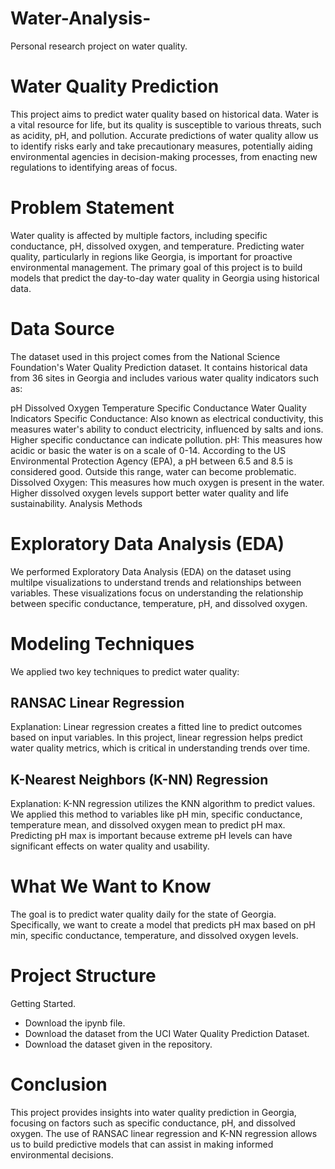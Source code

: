 # Water-Analysis-
Personal research project on water quality.
# Water Quality Prediction
This project aims to predict water quality based on historical data. Water is a vital resource for life, but its quality is susceptible to various threats, such as acidity, pH, and pollution. Accurate predictions of water quality allow us to identify risks early and take precautionary measures, potentially aiding environmental agencies in decision-making processes, from enacting new regulations to identifying areas of focus.

# Problem Statement
Water quality is affected by multiple factors, including specific conductance, pH, dissolved oxygen, and temperature. Predicting water quality, particularly in regions like Georgia, is important for proactive environmental management. The primary goal of this project is to build models that predict the day-to-day water quality in Georgia using historical data.

# Data Source
The dataset used in this project comes from the National Science Foundation's Water Quality Prediction dataset. It contains historical data from 36 sites in Georgia and includes various water quality indicators such as:

pH
Dissolved Oxygen
Temperature
Specific Conductance
Water Quality Indicators
Specific Conductance: Also known as electrical conductivity, this measures water's ability to conduct electricity, influenced by salts and ions. Higher specific conductance can indicate pollution.
pH: This measures how acidic or basic the water is on a scale of 0-14. According to the US Environmental Protection Agency (EPA), a pH between 6.5 and 8.5 is considered good. Outside this range, water can become problematic.
Dissolved Oxygen: This measures how much oxygen is present in the water. Higher dissolved oxygen levels support better water quality and life sustainability.
Analysis Methods
# Exploratory Data Analysis (EDA)
We performed Exploratory Data Analysis (EDA) on the dataset using multilpe visualizations to understand trends and relationships between variables. These visualizations focus on understanding the relationship between specific conductance, temperature, pH, and dissolved oxygen.

# Modeling Techniques
We applied two key techniques to predict water quality:

## RANSAC Linear Regression
Explanation: Linear regression creates a fitted line to predict outcomes based on input variables. In this project, linear regression helps predict water quality metrics, which is critical in understanding trends over time.
## K-Nearest Neighbors (K-NN) Regression
Explanation: K-NN regression utilizes the KNN algorithm to predict values. We applied this method to variables like pH min, specific conductance, temperature mean, and dissolved oxygen mean to predict pH max. Predicting pH max is important because extreme pH levels can have significant effects on water quality and usability.
# What We Want to Know
The goal is to predict water quality daily for the state of Georgia. Specifically, we want to create a model that predicts pH max based on pH min, specific conductance, temperature, and dissolved oxygen levels.

# Project Structure
Getting Started.
- Download the ipynb file.
- Download the dataset from the UCI Water Quality Prediction Dataset.
- Download the dataset given in the repository.

# Conclusion
This project provides insights into water quality prediction in Georgia, focusing on factors such as specific conductance, pH, and dissolved oxygen. The use of RANSAC linear regression and K-NN regression allows us to build predictive models that can assist in making informed environmental decisions.
